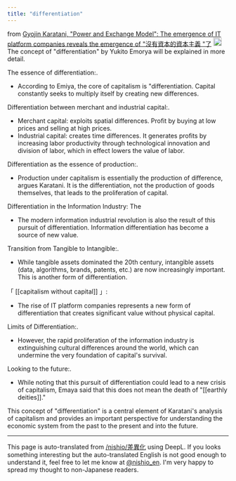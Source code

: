```yaml
---
title: "differentiation"
---
```



from [Gyojin Karatani, "Power and Exchange Model": The emergence of IT platform companies reveals the emergence of "沒有資本的資本主義 "了](https://www.thenewslens.com/article/195528?utm_source=dlvr.it&utm_medium=twitter)
<img src='https://scrapbox.io/api/pages/nishio-en/claude/icon' alt='claude.icon' height="19.5"/>The concept of "differentiation" by Yukito Emorya will be explained in more detail.

The essence of differentiation:.
- According to Emiya, the core of capitalism is "differentiation. Capital constantly seeks to multiply itself by creating new differences.

Differentiation between merchant and industrial capital:.
- Merchant capital: exploits spatial differences. Profit by buying at low prices and selling at high prices.
- Industrial capital: creates time differences. It generates profits by increasing labor productivity through technological innovation and division of labor, which in effect lowers the value of labor.

Differentiation as the essence of production:.
- Production under capitalism is essentially the production of difference, argues Karatani. It is the differentiation, not the production of goods themselves, that leads to the proliferation of capital.

Differentiation in the Information Industry: The
- The modern information industrial revolution is also the result of this pursuit of differentiation. Information differentiation has become a source of new value.

Transition from Tangible to Intangible:.
- While tangible assets dominated the 20th century, intangible assets (data, algorithms, brands, patents, etc.) are now increasingly important. This is another form of differentiation.

「 [[capitalism without capital]] 」:
- The rise of IT platform companies represents a new form of differentiation that creates significant value without physical capital.

Limits of Differentiation:.
- However, the rapid proliferation of the information industry is extinguishing cultural differences around the world, which can undermine the very foundation of capital's survival.

Looking to the future:.
- While noting that this pursuit of differentiation could lead to a new crisis of capitalism, Emaya said that this does not mean the death of "[[earthly deities]]."

This concept of "differentiation" is a central element of Karatani's analysis of capitalism and provides an important perspective for understanding the economic system from the past to the present and into the future.

---
This page is auto-translated from [/nishio/差異化](https://scrapbox.io/nishio/差異化) using DeepL. If you looks something interesting but the auto-translated English is not good enough to understand it, feel free to let me know at [@nishio_en](https://twitter.com/nishio_en). I'm very happy to spread my thought to non-Japanese readers.